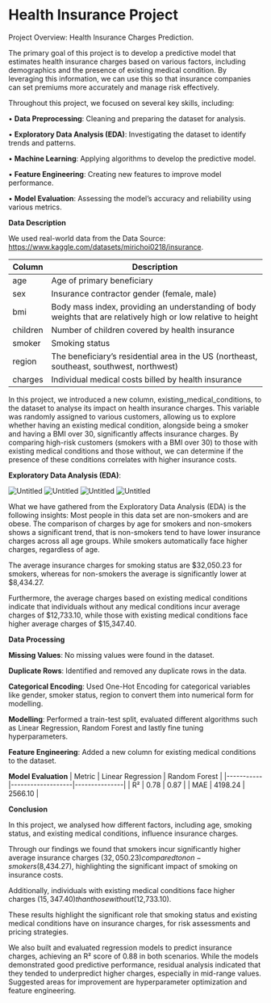 # Health Insurance Project
Project Overview: Health Insurance Charges Prediction.

The primary goal of this project is to develop a predictive model that estimates health insurance charges based on various factors, including demographics and the presence of existing medical condition. 
By leveraging this information, we can use this so that insurance companies can set premiums more accurately and manage risk effectively.

Throughout this project, we focused on several key skills, including:

•	**Data Preprocessing**: Cleaning and preparing the dataset for analysis.

•	**Exploratory Data Analysis (EDA)**: Investigating the dataset to identify trends and patterns.

•	**Machine Learning**: Applying algorithms to develop the predictive model.

•	**Feature Engineering**: Creating new features to improve model performance.

•	**Model Evaluation**: Assessing the model’s accuracy and reliability using various metrics.

**Data Description**

We used real-world data from the Data Source: https://www.kaggle.com/datasets/mirichoi0218/insurance.

| Column   | Description                                                                                          |
|----------|------------------------------------------------------------------------------------------------------|
| age      | Age of primary beneficiary                                                                           |
| sex      | Insurance contractor gender (female, male)                                                          |
| bmi      | Body mass index, providing an understanding of body weights that are relatively high or low relative to height |
| children | Number of children covered by health insurance                                                       |
| smoker   | Smoking status                                                                                      |
| region   | The beneficiary’s residential area in the US (northeast, southeast, southwest, northwest)          |
| charges  | Individual medical costs billed by health insurance                                                  |

In this project, we introduced a new column, existing_medical_conditions, to the dataset to analyse its impact on health insurance charges. 
This variable was randomly assigned to various customers, allowing us to explore whether having an existing medical condition, alongside being a smoker and having a BMI over 30, significantly affects insurance charges. 
By comparing high-risk customers (smokers with a BMI over 30) to those with existing medical conditions and those without, we can determine if the presence of these conditions correlates with higher insurance costs.

**Exploratory Data Analysis (EDA)**:

![Untitled](https://github.com/user-attachments/assets/7329daa9-cd2e-4c47-8489-e5ad3efae596)
![Untitled](https://github.com/user-attachments/assets/cb7bbeaf-b8fb-4d68-961a-b13b9237a452)
![Untitled](https://github.com/user-attachments/assets/5caef249-6ee5-4174-ac04-14a4efb796a9)
![Untitled](https://github.com/user-attachments/assets/3d9e61fa-4be5-42fb-9325-1ef0bad6c5a5)


What we have gathered from the Exploratory Data Analysis (EDA) is the following insights: 
Most people in this data set are non-smokers and are obese. 
The comparison of charges by age for smokers and non-smokers shows a significant trend, that is non-smokers tend to have lower insurance charges across all age groups. While smokers automatically face higher charges, regardless of age.

The average insurance charges for smoking status are $32,050.23 for smokers, whereas for non-smokers the average is significantly lower at $8,434.27.

Furthermore, the average charges based on existing medical conditions indicate that individuals without any medical conditions incur average charges of $12,733.10, while those with existing medical conditions face higher average charges of $15,347.40.

**Data Processing**

**Missing Values**: No missing values were found in the dataset.

**Duplicate Rows**: Identified and removed any duplicate rows in the data.

**Categorical Encoding**: Used One-Hot Encoding for categorical variables like gender, smoker status, region to convert them into numerical form for modelling.

**Modelling**: Performed a train-test split, evaluated different algorithms such as Linear Regression, Random Forest and lastly fine tuning hyperparameters.

**Feature Engineering**: Added a new column for existing medical conditions to the dataset.

**Model Evaluation**
| Metric    | Linear Regression | Random Forest |
|-----------|-------------------|---------------|
| R²        | 0.78              | 0.87          |
| MAE       | 4198.24           | 2566.10       |


**Conclusion** 

In this project, we analysed how different factors, including age, smoking status, and existing medical conditions, influence insurance charges.

Through our findings we found that smokers incur significantly higher average insurance charges ($32,050.23) compared to non-smokers ($8,434.27), highlighting the significant impact of smoking on insurance costs. 

Additionally, individuals with existing medical conditions face higher charges ($15,347.40) than those without ($12,733.10).

These results highlight the significant role that smoking status and existing medical conditions have on insurance charges, for risk assessments and pricing strategies.

We also built and evaluated regression models to predict insurance charges, achieving an R² score of 0.88 in both scenarios. 
While the models demonstrated good predictive performance, residual analysis indicated that they tended to underpredict higher charges, especially in mid-range values. 
Suggested areas for improvement are hyperparameter optimization and feature engineering.
